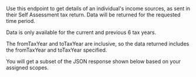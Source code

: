 <p>Use this endpoint to get details of an individual's income sources, as sent in their Self Assessment tax return. Data will be returned for the requested time period.</p>

<p>Data is only available for the current and previous 6 tax years.</p>

<p>The fromTaxYear and toTaxYear are inclusive, so the data returned includes the fromTaxYear and toTaxYear specified.</p>

<p>You will get a subset of the JSON response shown below based on your assigned scopes.</p>